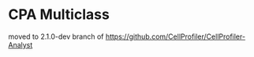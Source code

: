 # CPA Multiclass

moved to 2.1.0-dev branch of https://github.com/CellProfiler/CellProfiler-Analyst



